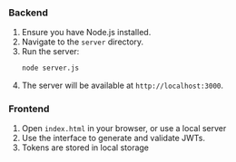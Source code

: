 ### Backend
1. Ensure you have Node.js installed.
2. Navigate to the `server` directory.
3. Run the server:
   ```bash
   node server.js
   ```
4. The server will be available at `http://localhost:3000`.

### Frontend
1. Open `index.html` in your browser, or use a local server
2. Use the interface to generate and validate JWTs.
3. Tokens are stored in local storage